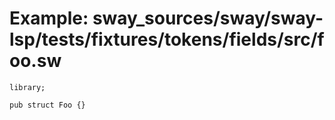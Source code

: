 # Example: sway_sources/sway/sway-lsp/tests/fixtures/tokens/fields/src/foo.sw

```sway
library;

pub struct Foo {}

```
